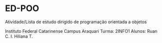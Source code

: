 # ED-POO
Atividade/Lista de estudo dirigido de programação orientada a objetos

Instituto Federal Catarinense Campus Araquari 
Turma: 2INFO1
Alunos: Ruan C. I.
        Hiliana T.
